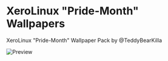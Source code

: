 # XeroLinux "Pride-Month" Wallpapers

XeroLinux "Pride-Month" Wallpaper Pack by @TeddyBearKilla

![Preview](https://i.imgur.com/kFzCk1o.png)